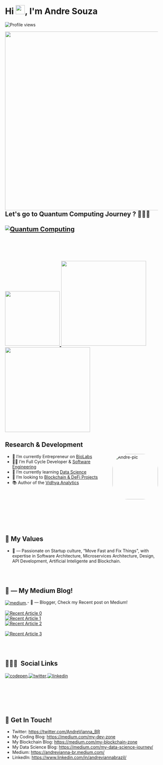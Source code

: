 <!-- ### Hi there 👋 -->
<!-- CSS Style https://grid.layoutit.com/ -->

<!-- Mestas Tag -->

<h1 align="left">Hi <img src="https://raw.githubusercontent.com/kaueMarques/kaueMarques/master/hi.gif" width="30px">, I'm Andre Souza</h1>
<p align="left"> <img src="https://komarev.com/ghpvc/?username=viannaandrebr&color=yellow" alt="Profile views" /> </p>

<a align="right" href="https://github.com/quantum-computing-2030" >
<img id="topo" align="right"  height="590em" src="https://raw.githubusercontent.com/gist/viannaandreBR/622793e40b0433d0f1bf64f506deba0a/raw/2089139ce086e62e0865bc273696b38652f3c122/githubcard.svg"/>
</a>

<h2> Let's go to Quantum Computing Journey ? 🚀🚀🚀</g2>
<br></br>
<a href="https://github.com/quantum-computing-2030" target="_blank">
  <img align="center" src="https://img.shields.io/badge/-Quantum%20Computing-orange?style=flat&logo=codepen" alt="Quantum Computing"/>
</a>

<br></br>

  <a href="https://github.com/viannaandreBR">
  <img height="180em" src="https://github-readme-stats.vercel.app/api?username=viannaandreBR&show_icons=true&theme=merko&include_all_commits=true&count_private=true"/>
  <img height="280em" src="https://github-readme-stats.vercel.app/api/top-langs/?username=viannaandreBR&layout=compact&langs_count=15&theme=merko"/>
  <img height="280em" src="https://github-readme-stats.vercel.app/api/top-langs/?username=viannaandreBR&langs_count=15&theme=merko"/>
</a>
<!--
<div style="display: inline_block"><br>

<div style="display: inline_block"><br> -->

<!--                                                                                                                                          
-                                                                                                                                         
-                                                                                                                                       
----------------------------- Research & Development -------------------------- -                                   -                                                                                                     
-
-->

<h2>Research & Development</h2>
  
  <a href="https://medium.com/my-data-science-journey/how-to-design-and-visualize-a-neural-network-dr-de9d04b2e057" target=”_blank”>
   <img align="right" alt="Andre-pic" height="150" style="border-radius:50px;" src="https://miro.medium.com/max/2480/1*8jI3wB41kYxP-Wo5rO_Yvg.gif">
  </a>

- 🔭 I’m currently Entrepreneur on [BioLabs](https://BioInformaticaLabs.com)
- 👩‍💻 I’m Full Cycle Developer & [Software Engineering](https://medium.com/my-dev-zone)
- 🌱 I’m currently learning [Data Science](https://medium.com/my-data-science-journey/)
- 🚀 I’m looking to [Blockchain & DeFi Projects](https://medium.com/my-blockchain-zone)
- 📚 Author of the [Vidhya Analytics](https://www.analyticsvidhya.com/blog/author/andre-br/)

</div>

<br></br>

<br></br>
<br></br>

<h2>🌱 My Values</h2>

- 🤔 &mdash; Passionate on Startup culture, “Move Fast and Fix Things", with expertise in Software Architecture, Microservices Architecture, Design, API Development, Artificial Inteligente and Blockchain. <br>

<!-- - 😎 &mdash; Actual Year. <br> ![github stats](https://github-readme-stats.vercel.app/api?username=viannaandreBR&show_icons=true) -->

<br></br>

<h2>📝 &mdash; My Medium Blog!</h2>

<a href="https://andrevianna-br.medium.com/" target="_blank">
  <img align="center" src="https://img.shields.io/badge/Medium-Blog-yellow" alt="medium"/>
</a>
- 📝 &mdash; Blogger, Check my Recent post on Medium!
<br></br>
    <a target="_blank" href="https://github-readme-medium-recent-article.vercel.app/medium/@andrevianna-br/0"><img src="https://github-readme-medium-recent-article.vercel.app/medium/@andrevianna-br/0" alt="Recent Article 0"></a>
    <br> <a target="_blank" href="https://github-readme-medium-recent-article.vercel.app/medium/@andrevianna-br/1"><img src="https://github-readme-medium-recent-article.vercel.app/medium/@andrevianna-br/1" alt="Recent Article 1"></a>
    <br> <a target="_blank" href="https://github-readme-medium-recent-article.vercel.app/medium/@andrevianna-br/2"><img src="https://github-readme-medium-recent-article.vercel.app/medium/@andrevianna-br/2" alt="Recent Article 2"></a> <br>
    <br> <a target="_blank" href="https://github-readme-medium-recent-article.vercel.app/medium/@andrevianna-br/3"><img src="https://github-readme-medium-recent-article.vercel.app/medium/@andrevianna-br/3" alt="Recent Article 3"></a> <br>

<br></br>

## 👨🏽‍🦲 &nbsp;Social Links

<p align="left">
<a href="https://codepen.io/viannaandrebr" target="_blank">
  <img align="center" src="https://img.shields.io/badge/-AndreSouza-05122A?style=flat&logo=codepen" alt="codepen"/>
</a>
<a href="https://twitter.com/AndreVianna_BR" target="_blank">
  <img align="center" src="https://img.shields.io/badge/-AndreSouza-05122A?style=flat&logo=twitter" alt="twitter"/>  
</a>
<a href="https://linkedin.com/in/andreviannabrazil" target="_blank">
  <img align="center" src="https://img.shields.io/badge/-AndreSouza-05122A?style=flat&logo=linkedin" alt="linkedin"/>
</a>

</a>
</p>

<!-- <a href="https://twitter.com/AndreVianna_BR" target="_blank">
<img height="500em" width="900em" src="https://github-readme-twitter-gazf.vercel.app/api?id=AndreVianna_BR&layout=wide&show_reply=off&show_retweet=off" />
</a> -->

<br></br>

<br></br>

<h2>📮 Get In Touch!</h2>

<!-- ### 📮 Get In Touch! -->

- Twitter: https://twitter.com/AndreVianna_BR
- My Coding Blog: https://medium.com/my-dev-zone
- My Blockchain Blog: https://medium.com/my-blockchain-zone
- My Data Science Blog: https://medium.com/my-data-science-journey/
- Medium: https://andrevianna-br.medium.com/
- LinkedIn: https://www.linkedin.com/in/andreviannabrazil/
